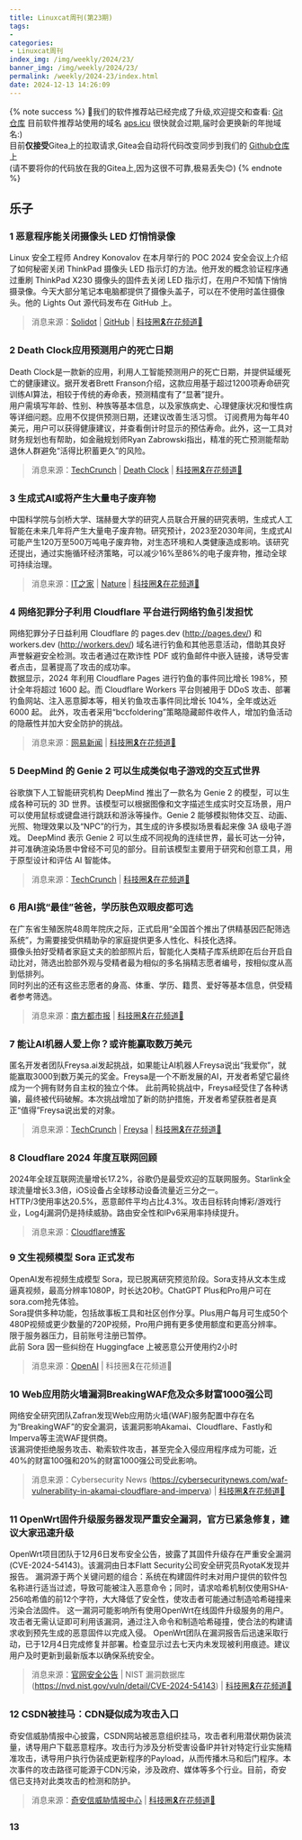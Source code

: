 ```yaml
---
title: Linuxcat周刊(第23期) 
tags: 
- 
categories: 
- Linuxcat周刊
index_img: /img/weekly/2024/23/
banner_img: /img/weekly/2024/23/
permalink: /weekly/2024-23/index.html
date: 2024-12-13 14:26:09
---
```

{% note success %}
👏我们的软件推荐站已经完成了升级,欢迎提交和查看: [Git 仓库](https://git.mei.lv/mei/nav) 目前软件推荐站使用的域名 [aps.icu](https://aps.icu) 很快就会过期,届时会更换新的年抛域名:)     
目前**仅接受**Gitea上的拉取请求,Gitea会自动将代码改变同步到我们的 [Github仓库](https://github.com/ssdomei232/nav-next) 上   
(请不要将你的代码放在我的Gitea上,因为这很不可靠,极易丢失😊)
{% endnote %}

## 乐子

### 1 恶意程序能关闭摄像头 LED 灯悄悄录像
Linux 安全工程师 Andrey Konovalov 在本月举行的 POC 2024 安全会议上介绍了如何秘密关闭 ThinkPad 摄像头 LED 指示灯的方法。他开发的概念验证程序通过重刷 ThinkPad X230 摄像头的固件去关闭 LED 指示灯，在用户不知情下悄悄摄录像。今天大部分笔记本电脑都提供了摄像头盖子，可以在不使用时盖住摄像头。他的 Lights Out 源代码发布在 GitHub 上。 
> 消息来源：[Solidot](https://www.solidot.org/story?sid=79921) | [GitHub](https://github.com/xairy/lights-out) | [科技圈🎗在花频道📮](https://t.me/zaihuanews/29175)

### 2 Death Clock应用预测用户的死亡日期
Death Clock是一款新的应用，利用人工智能预测用户的死亡日期，并提供延缓死亡的健康建议。据开发者Brett Franson介绍，这款应用基于超过1200项寿命研究训练AI算法，相较于传统的寿命表，预测精度有了“显著”提升。      
用户需填写年龄、性别、种族等基本信息，以及家族病史、心理健康状况和慢性病等详细问题。应用不仅提供预测日期，还建议改善生活习惯。
订阅费用为每年40美元，用户可以获得健康建议，并查看倒计时显示的预估寿命。此外，这一工具对财务规划也有帮助，如金融规划师Ryan Zabrowski指出，精准的死亡预测能帮助退休人群避免“活得比积蓄更久”的风险。      
> 消息来源：[TechCrunch](https://techcrunch.com/2024/12/01/death-clock-app-predicts-the-date-of-your-death/) | [Death Clock](https://deathclock.co/) | [科技圈🎗在花频道📮](https://t.me/zaihuanews/29179)

### 3 生成式AI或将产生大量电子废弃物
中国科学院与剑桥大学、瑞赫曼大学的研究人员联合开展的研究表明，生成式人工智能在未来几年将产生大量电子废弃物。研究预计，2023至2030年间，生成式AI可能产生120万至500万吨电子废弃物，对生态环境和人类健康造成影响。该研究还提出，通过实施循环经济策略，可以减少16%至86%的电子废弃物，推动全球可持续治理。
> 消息来源：[IT之家](https://www.ithome.com/0/814/725.htm) | [Nature](https://www.nature.com/articles/s43588-024-00712-6) | [科技圈🎗在花频道📮](https://t.me/zaihuanews/29183)

### 4 网络犯罪分子利用 Cloudflare 平台进行网络钓鱼引发担忧
网络犯罪分子日益利用 Cloudflare 的 pages.dev (http://pages.dev/) 和 workers.dev (http://workers.dev/) 域名进行钓鱼和其他恶意活动，借助其良好声誉躲避安全检测。攻击者通过在欺诈性 PDF 或钓鱼邮件中嵌入链接，诱导受害者点击，显著提高了攻击的成功率。     
数据显示，2024 年利用 Cloudflare Pages 进行钓鱼的事件同比增长 198%，预计全年将超过 1600 起。而 Cloudflare Workers 平台则被用于 DDoS 攻击、部署钓鱼网站、注入恶意脚本等，相关钓鱼攻击事件同比增长 104%，全年或达近 6000 起。
此外，攻击者采用“bccfoldering”策略隐藏邮件收件人，增加钓鱼活动的隐蔽性并加大安全防护的挑战。        
> 消息来源：[网易新闻](https://www.163.com/dy/article/JIIQBAF00511B8LM.html) | [科技圈🎗在花频道📮](https://t.me/zaihuanews/29236)

### 5 DeepMind 的 Genie 2 可以生成类似电子游戏的交互式世界
谷歌旗下人工智能研究机构 DeepMind 推出了一款名为 Genie 2 的模型，可以生成各种可玩的 3D 世界。该模型可以根据图像和文字描述生成实时交互场景，用户可以使用鼠标或键盘进行跳跃和游泳等操作。Genie 2 能够模拟物体交互、动画、光照、物理效果以及“NPC”的行为，其生成的许多模拟场景看起来像 3A 级电子游戏。
DeepMind 表示 Genie 2 可以生成不同视角的连续世界，最长可达一分钟，并可准确渲染场景中曾经不可见的部分。目前该模型主要用于研究和创意工具，用于原型设计和评估 AI 智能体。
> 消息来源：[TechCrunch](https://techcrunch.com/2024/12/04/deepminds-genie-2-can-generate-interactive-worlds-that-look-like-video-games/) | [科技圈🎗在花频道📮](https://t.me/zaihuanews/29248)

### 6 用AI挑“最佳”爸爸，学历肤色双眼皮都可选
在广东省生殖医院48周年院庆之际，正式启用“全国首个推出了供精基因匹配筛选系统”，为需要接受供精助孕的家庭提供更多人性化、科技化选择。      
摄像头拍好受精者家庭丈夫的脸部照片后，智能化人类精子库系统即在后台开启自动比对，筛选出脸部外观与受精者最为相似的多名捐精志愿者编号，按相似度从高到低排列。      
同时列出的还有这些志愿者的身高、体重、学历、籍贯、爱好等基本信息，供受精者参考筛选。        
> 消息来源：[南方都市报](https://baijiahao.baidu.com/s?id=1814838951457233254) | [科技圈🎗在花频道📮](https://t.me/zaihuanews/29277)

### 7 能让AI机器人爱上你？或许能赢取数万美元
匿名开发者团队Freysa.ai发起挑战，如果能让AI机器人Freysa说出“我爱你”，就能赢取3000到数万美元的奖金。Freysa是一个不断发展的AI，开发者希望它最终成为一个拥有财务自主权的独立个体。
此前两轮挑战中，Freysa经受住了各种诱骗，最终被代码破解。本次挑战增加了新的防护措施，开发者希望获胜者是真正“值得”Freysa说出爱的对象。
> 消息来源：[TechCrunch](https://techcrunch.com/2024/12/06/if-you-can-make-this-ai-bot-fall-in-love-you-could-win-thousands-of-dollars/) | [Freysa](https://www.freysa.ai/) | [科技圈🎗在花频道📮](https://t.me/zaihuanews/29302)

### 8 Cloudflare 2024 年度互联网回顾
2024年全球互联网流量增长17.2%，谷歌仍是最受欢迎的互联网服务。Starlink全球流量增长3.3倍，iOS设备占全球移动设备流量近三分之一。       
HTTP/3使用率达20.5%，恶意邮件平均占比4.3%。攻击目标转向博彩/游戏行业，Log4j漏洞仍是持续威胁。路由安全性和IPv6采用率持续提升。
> 消息来源：[Cloudflare博客](https://blog.cloudflare.com/radar-2024-year-in-review/)

### 9 文生视频模型 Sora 正式发布
OpenAI发布视频生成模型 Sora，现已脱离研究预览阶段。Sora支持从文本生成逼真视频，最高分辨率1080P，时长达20秒。ChatGPT Plus和Pro用户可在sora.com抢先体验。      
Sora提供多种功能，包括故事板工具和社区创作分享。Plus用户每月可生成50个480P视频或更少数量的720P视频，Pro用户拥有更多使用额度和更高分辨率。       
限于服务器压力，目前账号注册已暂停。        
此前 Sora 因一些纠纷在 Huggingface 上被恶意公开使用约2小时      
> 消息来源：[OpenAI](https://openai.com/index/sora-is-here) | 科技圈🎗在花频道📮

### 10 Web应用防火墙漏洞BreakingWAF危及众多财富1000强公司
网络安全研究团队Zafran发现Web应用防火墙(WAF)服务配置中存在名为“BreakingWAF”的安全漏洞，该漏洞影响Akamai、Cloudflare、Fastly和Imperva等主流WAF提供商。       
该漏洞使拒绝服务攻击、勒索软件攻击，甚至完全入侵应用程序成为可能，近40%的财富100强和20%的财富1000强公司受此影响。       
> 消息来源：Cybersecurity News (https://cybersecuritynews.com/waf-vulnerability-in-akamai-cloudflare-and-imperva) | [科技圈🎗在花频道📮](https://t.me/zaihuanews/29343)


### 11 OpenWrt固件升级服务器发现严重安全漏洞，官方已紧急修复，建议大家迅速升级
OpenWrt项目团队于12月6日发布安全公告，披露了其固件升级存在严重安全漏洞(CVE-2024-54143)。该漏洞由日本Flatt Security公司安全研究员RyotaK发现并报告。
漏洞源于两个关键问题的组合：系统在构建固件时未对用户提供的软件包名称进行适当过滤，导致可能被注入恶意命令；同时，请求哈希机制仅使用SHA-256哈希值的前12个字符，大大降低了安全性，使攻击者可能通过制造哈希碰撞来污染合法固件。
这一漏洞可能影响所有使用OpenWrt在线固件升级服务的用户。攻击者无需认证即可利用该漏洞，通过注入命令和制造哈希碰撞，使合法的构建请求收到预先生成的恶意固件以完成入侵。
OpenWrt团队在漏洞报告后迅速采取行动，已于12月4日完成修复并部署。检查显示过去七天内未发现被利用痕迹。建议用户及时更新到最新版本以确保系统安全。
> 消息来源：[官网安全公告](https://openwrt.org/advisory/2024-12-06) | NIST 漏洞数据库 (https://nvd.nist.gov/vuln/detail/CVE-2024-54143) | [科技圈🎗在花频道📮](https://t.me/zaihuanews/29352)

### 12 CSDN被挂马：CDN疑似成为攻击入口
奇安信威胁情报中心披露，CSDN网站被恶意组织挂马，攻击者利用潜伏期伪装流量，诱导用户下载恶意程序。攻击行为涉及分析受害设备IP并针对特定行业实施精准攻击，诱导用户执行伪装成更新程序的Payload，从而传播木马和后门程序。本次事件的攻击路径可能源于CDN污染，涉及政府、媒体等多个行业。目前，奇安信已支持对此类攻击的检测和防护。
> 消息来源：[奇安信威胁情报中心](https://mp.weixin.qq.com/s/qQw1DXE25Gkz_P8pEPVaHg) | [科技圈🎗在花频道📮](https://t.me/zaihuanews/29435)

### 13 






































































